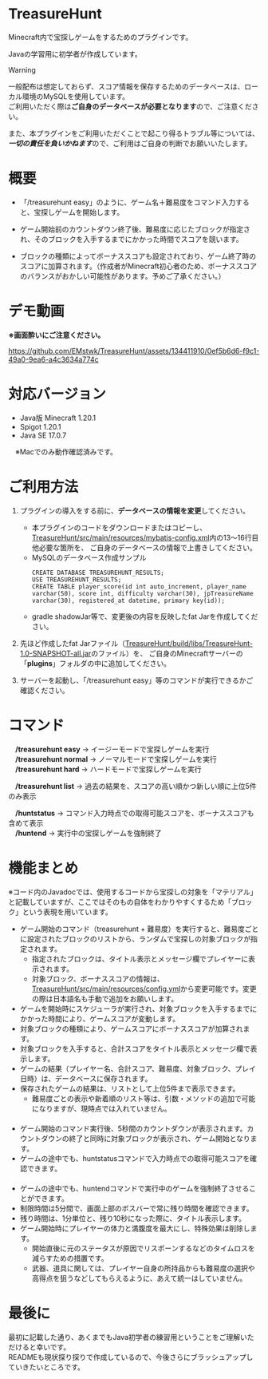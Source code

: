 # TreasureHunt

Minecraft内で宝探しゲームをするためのプラグインです。

Javaの学習用に初学者が作成しています。

> [!WARNING]
> 一般配布は想定しておらず、スコア情報を保存するためのデータベースは、ローカル環境のMySQLを使用しています。  
 ご利用いただく際は**ご自身のデータベースが必要となります**ので、ご注意ください。
> 
> また、本プラグインをご利用いただくことで起こり得るトラブル等については、***一切の責任を負いかねます***ので、ご利用はご自身の判断でお願いいたします。

# 概要

* 「/treasurehunt easy」のように、ゲーム名＋難易度をコマンド入力すると、宝探しゲームを開始します。

* ゲーム開始前のカウントダウン終了後、難易度に応じたブロックが指定され、そのブロックを入手するまでにかかった時間でスコアを競います。

* ブロックの種類によってボーナススコアも設定されており、ゲーム終了時のスコアに加算されます。（作成者がMinecraft初心者のため、ボーナススコアのバランスがおかしい可能性があります。予めご了承ください。）


# デモ動画

**※画面酔いにご注意ください。**

https://github.com/EMstwk/TreasureHunt/assets/134411910/0ef5b6d6-f9c1-49a0-9ea6-a4c3634a774c


# 対応バージョン

* Java版 Minecraft 1.20.1
* Spigot 1.20.1
* Java SE 17.0.7

　※Macでのみ動作確認済みです。


# ご利用方法

1. プラグインの導入をする前に、**データベースの情報を変更**してください。
    - 本プラグインのコードをダウンロードまたはコピーし、[TreasureHunt/src/main/resources/mybatis-config.xml](src/main/resources/mybatis-config.xml)内の13〜16行目他必要な箇所を、
ご自身のデータベースの情報で上書きしてください。
    - MySQLのデータベース作成サンプル
      ```
      CREATE DATABASE TREASUREHUNT_RESULTS;
      USE TREASUREHUNT_RESULTS;
      CREATE TABLE player_score(id int auto_increment, player_name varchar(50), score int, difficulty varchar(30), jpTreasureName varchar(30), registered_at datetime, primary key(id));
      ```
    - gradle shadowJar等で、変更後の内容を反映したfat Jarを作成してください。

2. 先ほど作成したfat Jarファイル（[TreasureHunt/build/libs/TreasureHunt-1.0-SNAPSHOT-all.jar](build/libs/TreasureHunt-1.0-SNAPSHOT-all.jar)のファイル）を、
ご自身のMinecraftサーバーの「**plugins**」フォルダの中に追加してください。

3. サーバーを起動し、「/treasurehunt easy」等のコマンドが実行できるかご確認ください。


# コマンド

　**/treasurehunt easy** -> イージーモードで宝探しゲームを実行  
　**/treasurehunt normal** -> ノーマルモードで宝探しゲームを実行  
　**/treasurehunt hard** -> ハードモードで宝探しゲームを実行
 
　**/treasurehunt list** -> 過去の結果を、スコアの高い順かつ新しい順に上位5件のみ表示

　**/huntstatus** -> コマンド入力時点での取得可能スコアを、ボーナススコアも含めて表示  
　**/huntend** -> 実行中の宝探しゲームを強制終了


# 機能まとめ

※コード内のJavadocでは、使用するコードから宝探しの対象を「マテリアル」と記載していますが、ここではそのもの自体をわかりやすくするため「ブロック」という表現を用いています。

* ゲーム開始のコマンド（treasurehunt + 難易度）を実行すると、難易度ごとに設定されたブロックのリストから、ランダムで宝探しの対象ブロックが指定されます。
  - 指定されたブロックは、タイトル表示とメッセージ欄でプレイヤーに表示されます。
  - 対象ブロック、ボーナススコアの情報は、[TreasureHunt/src/main/resources/config.yml](src/main/resources/config.yml)から変更可能です。変更の際は日本語名も手動で追加をお願いします。
* ゲームを開始時にスケジューラが実行され、対象ブロックを入手するまでにかかった時間により、ゲームスコアが変動します。
* 対象ブロックの種類により、ゲームスコアにボーナススコアが加算されます。
* 対象ブロックを入手すると、合計スコアをタイトル表示とメッセージ欄で表示します。
* ゲームの結果（プレイヤー名、合計スコア、難易度、対象ブロック、プレイ日時）は、データベースに保存されます。
* 保存されたゲームの結果は、リストとして上位5件まで表示できます。  
  - 難易度ごとの表示や新着順のリスト等は、引数・メソッドの追加で可能になりますが、現時点では入れていません。  
　
* ゲーム開始のコマンド実行後、5秒間のカウントダウンが表示されます。カウントダウンの終了と同時に対象ブロックが表示され、ゲーム開始となります。
* ゲームの途中でも、huntstatusコマンドで入力時点での取得可能スコアを確認できます。  
　
* ゲームの途中でも、huntendコマンドで実行中のゲームを強制終了させることができます。
* 制限時間は5分間で、画面上部のボスバーで常に残り時間を確認できます。
* 残り時間は、1分単位と、残り10秒になった際に、タイトル表示します。
* ゲーム開始時にプレイヤーの体力と満腹度を最大にし、特殊効果は削除します。  
  - 開始直後に元のステータスが原因でリスポーンするなどのタイムロスを減らすための措置です。
  - 武器、道具に関しては、プレイヤー自身の所持品からも難易度の選択や高得点を狙うなどしてもらえるように、あえて統一はしていません。


# 最後に

最初に記載した通り、あくまでもJava初学者の練習用ということをご理解いただけると幸いです。  
READMEも現状探り探りで作成しているので、今後さらにブラッシュアップしていきたいところです。

